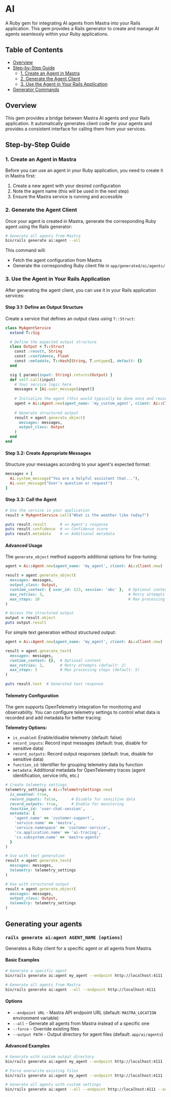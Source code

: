 # AI

A Ruby gem for integrating AI agents from Mastra into your Rails application. This gem provides a Rails generator to create and manage AI agents seamlessly within your Ruby applications.

## Table of Contents

- [Overview](#overview)
- [Step-by-Step Guide](#step-by-step-guide)
  - [1. Create an Agent in Mastra](#1-create-an-agent-in-mastra)
  - [2. Generate the Agent Client](#2-generate-the-agent-client)
  - [3. Use the Agent in Your Rails Application](#3-use-the-agent-in-your-rails-application)
- [Generator Commands](#generator-commands)

## Overview

This gem provides a bridge between Mastra AI agents and your Rails application. It automatically generates client code for your agents and provides a consistent interface for calling them from your services.

## Step-by-Step Guide

### 1. Create an Agent in Mastra

Before you can use an agent in your Ruby application, you need to create it in Mastra first:

1. Create a new agent with your desired configuration
1. Note the agent name (this will be used in the next step)
1. Ensure the Mastra service is running and accessible

### 2. Generate the Agent Client

Once your agent is created in Mastra, generate the corresponding Ruby agent using the Rails generator:

```bash
# Generate all agents from Mastra
bin/rails generate ai:agent --all
```

This command will:

- Fetch the agent configuration from Mastra
- Generate the corresponding Ruby client file in `app/generated/ai/agents/`

### 3. Use the Agent in Your Rails Application

After generating the agent client, you can use it in your Rails application services:

#### Step 3.1: Define an Output Structure

Create a service that defines an output class using `T::Struct`:

```ruby
class MyAgentService
  extend T::Sig

  # Define the expected output structure
  class Output < T::Struct
    const :result, String
    const :confidence, Float
    const :metadata, T::Hash[String, T.untyped], default: {}
  end

  sig { params(input: String).returns(Output) }
  def self.call(input)
    # Your service logic here
    messages = [Ai.user_message(input)]
    
    # Initialize the agent (this would typically be done once and reused)
    agent = Ai::Agent.new(agent_name: 'my_custom_agent', client: Ai::Client.new)
    
    # Generate structured output
    result = agent.generate_object(
      messages: messages,
      output_class: Output
    )
  end
end
```

#### Step 3.2: Create Appropriate Messages

Structure your messages according to your agent's expected format:

```ruby
messages = [
  Ai.system_message("You are a helpful assistant that..."),
  Ai.user_message("User's question or request")
]
```

#### Step 3.3: Call the Agent

```ruby
# Use the service in your application
result = MyAgentService.call("What is the weather like today?")

puts result.result      # => Agent's response
puts result.confidence  # => Confidence score
puts result.metadata    # => Additional metadata
```

#### Advanced Usage

The `generate_object` method supports additional options for fine-tuning:

```ruby
agent = Ai::Agent.new(agent_name: 'my_agent', client: Ai::Client.new)

result = agent.generate_object(
  messages: messages,
  output_class: Output,
  runtime_context: { user_id: 123, session: 'abc' },  # Optional context
  max_retries: 3,                                     # Retry attempts (default: 2)
  max_steps: 10                                       # Max processing steps (default: 5)
)

# Access the structured output
output = result.object
puts output.result
```

For simple text generation without structured output:

```ruby
agent = Ai::Agent.new(agent_name: 'my_agent', client: Ai::Client.new)

result = agent.generate_text(
  messages: messages,
  runtime_context: {},  # Optional context
  max_retries: 2,       # Retry attempts (default: 2)
  max_steps: 5          # Max processing steps (default: 5)
)

puts result.text  # Generated text response
```

#### Telemetry Configuration

The gem supports OpenTelemetry integration for monitoring and observability. You can configure telemetry settings to control what data is recorded and add metadata for better tracing:

**Telemetry Options:**
- `is_enabled`: Enable/disable telemetry (default: false)
- `record_inputs`: Record input messages (default: true, disable for sensitive data)
- `record_outputs`: Record output responses (default: true, disable for sensitive data)
- `function_id`: Identifier for grouping telemetry data by function
- `metadata`: Additional metadata for OpenTelemetry traces (agent identification, service info, etc.)


```ruby
# Create telemetry settings
telemetry_settings = Ai::TelemetrySettings.new(
  is_enabled: true,
  record_inputs: false,      # Disable for sensitive data
  record_outputs: true,      # Enable for monitoring
  function_id: 'user-chat-session',
  metadata: {
    'agent.name' => 'customer-support',
    'service.name' => 'mastra',
    'service.namespace' => 'customer-service',
    'cx.application.name' => 'ai-tracing',
    'cx.subsystem.name' => 'mastra-agents'
  }
)

# Use with text generation
result = agent.generate_text(
  messages: messages,
  telemetry: telemetry_settings
)

# Use with structured output
result = agent.generate_object(
  messages: messages,
  output_class: Output,
  telemetry: telemetry_settings
)
```


## Generating your agents

### `rails generate ai:agent AGENT_NAME [options]`

Generates a Ruby client for a specific agent or all agents from Mastra.

#### Basic Examples

```bash
# Generate a specific agent
bin/rails generate ai:agent my_agent --endpoint http://localhost:4111

# Generate all agents from Mastra
bin/rails generate ai:agent --all --endpoint http://localhost:4111
```

#### Options

- `--endpoint URL` - Mastra API endpoint URL (default: `MASTRA_LOCATION` environment variable)
- `--all` - Generate all agents from Mastra instead of a specific one
- `--force` - Override existing files
- `--output PATH` - Output directory for agent files (default: `app/ai/agents`)

#### Advanced Examples

```bash
# Generate with custom output directory
bin/rails generate ai:agent my_agent --endpoint http://localhost:4111 --output lib/custom/agents

# Force overwrite existing files
bin/rails generate ai:agent my_agent --endpoint http://localhost:4111 --force

# Generate all agents with custom settings
bin/rails generate ai:agent --all --endpoint http://localhost:4111 --output app/ai/agents --force
```
